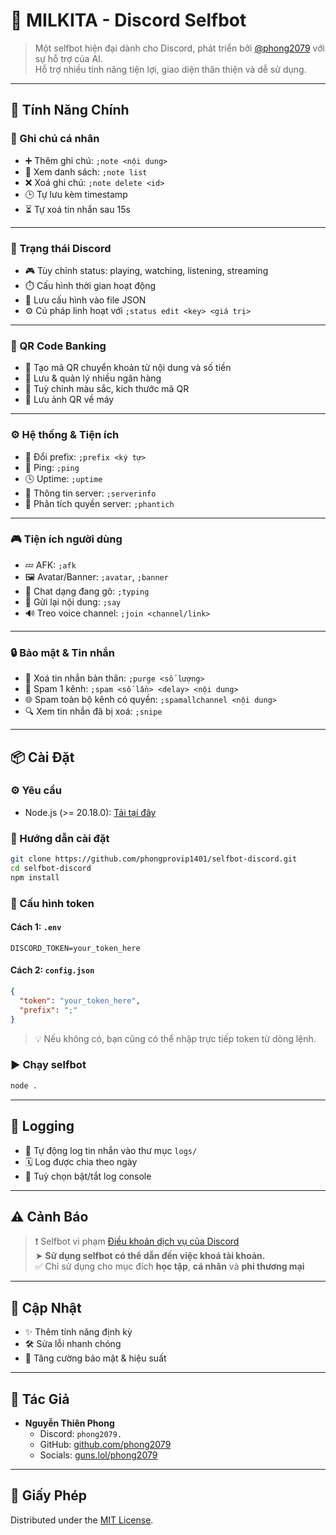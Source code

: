 
# 🌟 MILKITA - Discord Selfbot

> Một selfbot hiện đại dành cho Discord, phát triển bởi [@phong2079](https://github.com/phong2079) với sự hỗ trợ của AI.  
> Hỗ trợ nhiều tính năng tiện lợi, giao diện thân thiện và dễ sử dụng.

---

## 🚀 Tính Năng Chính

### 📝 Ghi chú cá nhân
- ➕ Thêm ghi chú: `;note <nội dung>`
- 📄 Xem danh sách: `;note list`
- ❌ Xoá ghi chú: `;note delete <id>`
- 🕒 Tự lưu kèm timestamp
- ⏳ Tự xoá tin nhắn sau 15s

---

### 🔄 Trạng thái Discord
- 🎮 Tùy chỉnh status: playing, watching, listening, streaming
- ⏱️ Cấu hình thời gian hoạt động
- 💾 Lưu cấu hình vào file JSON
- ⚙️ Cú pháp linh hoạt với `;status edit <key> <giá trị>`

---

### 📱 QR Code Banking
- 🧾 Tạo mã QR chuyển khoản từ nội dung và số tiền
- 🏦 Lưu & quản lý nhiều ngân hàng
- 🎨 Tuỳ chỉnh màu sắc, kích thước mã QR
- 💾 Lưu ảnh QR về máy

---

### ⚙️ Hệ thống & Tiện ích
- 🔧 Đổi prefix: `;prefix <ký tự>`
- 📶 Ping: `;ping`
- 🕓 Uptime: `;uptime`
- 📑 Thông tin server: `;serverinfo`
- 🧠 Phân tích quyền server: `;phantich`

---

### 🎮 Tiện ích người dùng
- 💤 AFK: `;afk`
- 🖼️ Avatar/Banner: `;avatar`, `;banner`
- 💬 Chat dạng đang gõ: `;typing`
- 🔁 Gửi lại nội dung: `;say`
- 🔊 Treo voice channel: `;join <channel/link>`

---

### 🔒 Bảo mật & Tin nhắn
- 🧹 Xoá tin nhắn bản thân: `;purge <số lượng>`
- 🔁 Spam 1 kênh: `;spam <số lần> <delay> <nội dung>`
- 🌐 Spam toàn bộ kênh có quyền: `;spamallchannel <nội dung>`
- 🔍 Xem tin nhắn đã bị xoá: `;snipe`

---

## 📦 Cài Đặt

### ⚙️ Yêu cầu
- Node.js (>= 20.18.0): [Tải tại đây](https://nodejs.org/en/download)

### 🔧 Hướng dẫn cài đặt

```bash
git clone https://github.com/phongprovip1401/selfbot-discord.git
cd selfbot-discord
npm install
```

### 🔐 Cấu hình token

#### Cách 1: `.env`
```
DISCORD_TOKEN=your_token_here
```

#### Cách 2: `config.json`
```json
{
  "token": "your_token_here",
  "prefix": ";"
}
```

> 💡 Nếu không có, bạn cũng có thể nhập trực tiếp token từ dòng lệnh.

### ▶️ Chạy selfbot
```bash
node .
```

---

## 📝 Logging
- 📁 Tự động log tin nhắn vào thư mục `logs/`
- 🗓️ Log được chia theo ngày
- 🔎 Tuỳ chọn bật/tắt log console

---

## ⚠️ Cảnh Báo
> ❗ Selfbot vi phạm [Điều khoản dịch vụ của Discord](https://discord.com/terms)  
> ➤ **Sử dụng selfbot có thể dẫn đến việc khoá tài khoản.**  
> ✅ Chỉ sử dụng cho mục đích **học tập**, **cá nhân** và **phi thương mại**

---

## 🔄 Cập Nhật
- ✨ Thêm tính năng định kỳ
- 🛠️ Sửa lỗi nhanh chóng
- 🔐 Tăng cường bảo mật & hiệu suất

---

## 👤 Tác Giả

- **Nguyễn Thiên Phong**
  - Discord: `phong2079.`
  - GitHub: [github.com/phong2079](https://github.com/phong2079)
  - Socials: [guns.lol/phong2079](https://guns.lol/phong2079)

---

## 📜 Giấy Phép
Distributed under the [MIT License](./LICENSE).
